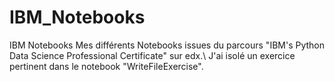 # IBM_Notebooks
IBM Notebooks
Mes différents Notebooks issues du parcours "IBM's Python Data Science Professional Certificate" sur edx.\ 
J'ai isolé un exercice pertinent dans le notebook "WriteFileExercise".
